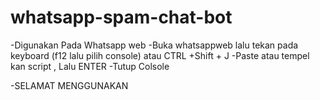 # whatsapp-spam-chat-bot

-Digunakan Pada Whatsapp web
-Buka whatsappweb lalu tekan pada keyboard (f12 lalu pilih console) atau CTRL +Shift + J
-Paste atau tempel kan script , Lalu ENTER
-Tutup Colsole

-SELAMAT MENGGUNAKAN
